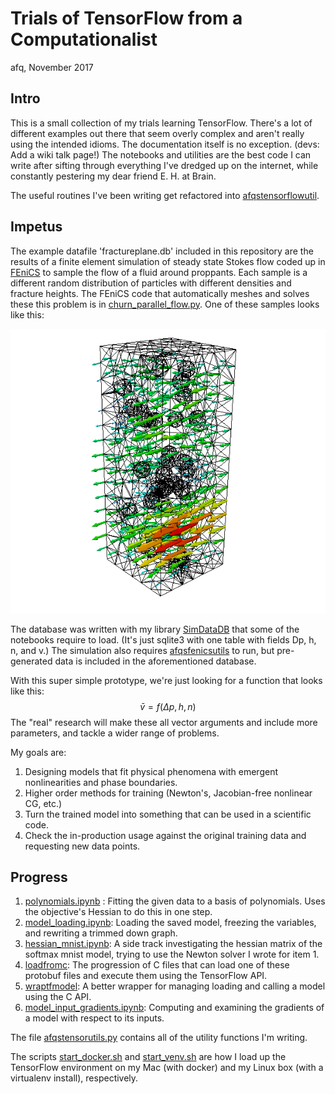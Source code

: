 # Trials of TensorFlow from a Computationalist

afq, November 2017

## Intro
This is a small collection of my trials learning TensorFlow. There's a lot of different examples out there that seem overly complex and aren't really using the intended idioms. The documentation itself is no exception. (devs: Add a wiki talk page!) The notebooks and utilities are the best code I can write after sifting through everything I've dredged up on the internet, while constantly pestering my dear friend E. H. at Brain. 

The useful routines I've been writing get refactored into [afqstensorflowutil](https://github.com/afqueiruga/afqstensorflowutil).

## Impetus

The example datafile 'fractureplane.db' included in this repository are the results of a finite element simulation of steady state Stokes flow coded up in [FEniCS](fenicsproject.org) to sample the flow of a fluid around proppants. Each sample is a different random distribution of particles with different densities and fracture heights. The FEniCS code that automatically meshes and solves these this problem is in [churn_parallel_flow.py](churn_parallel_flow.py). One of these samples looks like this:

![Flow in a fracture around proppants](images/flowfield.png)

The database was written with my library [SimDataDB](https://bitbucket.org/afqueiruga/simdatadb/) that some of the notebooks require to load. (It's just sqlite3 with one table with fields Dp, h, n, and v.) The simulation also requires [afqsfenicsutils](https://bitbucket.org/afqueiruga/afqsfenicsutils/) to run, but pre-generated data is included in the aforementioned database.

With this super simple prototype, we're just looking for a function that looks like this:
$$\bar{v} = f(\Delta p,h,n)$$
The "real" research will make these all vector arguments and include more parameters, and tackle a wider range of problems.

My goals are:

1. Designing models that fit physical phenomena with emergent nonlinearities and phase boundaries.
2. Higher order methods for training (Newton's, Jacobian-free nonlinear CG, etc.)
3. Turn the trained model into something that can be used in a scientific code.
4. Check the in-production usage against the original training data and requesting new data points.

## Progress

1. [polynomials.ipynb](polynomials.ipynb) : Fitting the given data to a basis of polynomials. Uses the objective's Hessian to do this in one step.
2. [model_loading.ipynb](model_loading.ipynb): Loading the saved model, freezing the variables, and rewriting a trimmed down graph.
3. [hessian_mnist.ipynb](hessian_mnist.ipynb): A side track investigating the hessian matrix of the softmax mnist model, trying to use the Newton solver I wrote for item 1.
4. [loadfromc](loadfromc): The progression of C files that can load one of these protobuf files and execute them using the TensorFlow API.
5. [wraptfmodel](wraptfmodel): A better wrapper for managing loading and calling a model using the C API.
6. [model_input_gradients.ipynb](model_input_gradients.ipynb): Computing and examining the gradients of a model with respect to its inputs.

The file [afqstensorutils.py](afqstensorutils.py) contains all of the utility functions I'm writing.

The scripts [start_docker.sh](start_docker.sh) and [start_venv.sh](start_venv.sh) are how I load up the TensorFlow environment on my Mac (with docker) and my Linux box (with a virtualenv install), respectively. 
